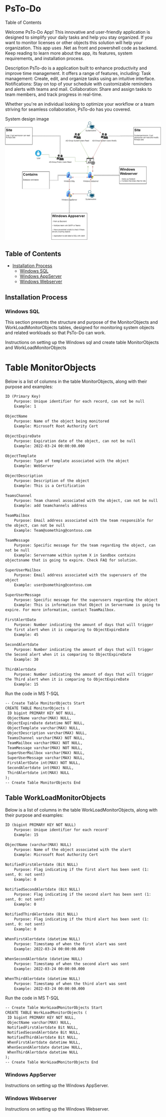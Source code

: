 # PsTo-Do

Table of Contents

Welcome  PsTo-Do App! This innovative and user-friendly application is designed to simplify your daily tasks and help you stay organized. If you want to monitor licenses or other objects this solution will help your organization.
This app uses .Net as front and powershell code as backend.
Keep reading to learn more about the app, its features, system requirements, and installation process.

Description
PsTo-do is a application built to enhance productivity and improve time management. It offers a range of features, including:
    Task management: Create, edit, and organize tasks using an intuitive interface.
    Notifications: Stay on top of your schedule with customizable reminders and alerts with teams and mail.
    Collaboration: Share and assign tasks to team members, and track progress in real-time.


Whether you're an individual looking to optimize your workflow or a team striving for seamless collaboration, PsTo-do has you covered.

System design image
![design image](https://github.com/fardinbarashi/PsTo-do/blob/main/Design.jpg)

## Table of Contents

- [Installation Process](#installation-process)
  - [Windows SQL](#windows-sql)
  - [Windows AppServer](#windows-appserver)
  - [Windows Webserver](#windows-webserver)



## Installation Process

### Windows SQL
This section presents the structure and purpose of the MonitorObjects and WorkLoadMonitorObjects tables, designed for monitoring system objects and related workloads so that PsTo-Do can work.

Instructions on setting up the Windows sql and create table MonitorObjects and WorkLoadMonitorObjects 
# Table MonitorObjects 
Below is a list of columns in the table MonitorObjects, along with their purpose and examples:

    ID (Primary Key)
        Purpose: Unique identifier for each record, can not be null
        Example: 1

    ObjectName
        Purpose: Name of the object being monitored
        Example: Microsoft Root Authority Cert

    ObjectExpireDate
        Purpose: Expiration date of the object, can not be null
        Example: 2022-03-24 00:00:00.000

    ObjectTemplate
        Purpose: Type of template associated with the object
        Example: WebServer

    ObjectDescription
        Purpose: Description of the object
        Example: This is a Certification

    TeamsChannel
        Purpose: Team channel associated with the object, can not be null
        Example: add teamchannels address

    TeamMailbox
        Purpose: Email address associated with the team responsible for the object, can not be null
        Example: Team@something@contoso.com

    TeamMessage
        Purpose: Specific message for the team regarding the object, can not be null
        Example: Servername within system X in Sandbox contains objectsname that is going to expire. Check FAQ for solution.

    SuperUserMailbox
        Purpose: Email address associated with the superusers of the object
        Example: user@something@contoso.com

    SuperUserMessage
        Purpose: Specific message for the superusers regarding the object
        Example: This is information that Object in Servername is going to expire. For more information, contact TeamMailbox.

    FirstAlertDate
        Purpose: Number indicating the amount of days that will trigger the first alert when it is comparing to ObjectExpireDate
        Example: 45

    SecondAlertdate 
        Purpose: Number indicating the amount of days that will trigger the Second alert when it is comparing to ObjectExpireDate
        Example: 30

    ThirdAlertdate 
        Purpose: Number indicating the amount of days that will trigger the Third alert when it is comparing to ObjectExpireDate
        Example: 15

Run the code in MS T-SQL 
```
-- Create Table MonitorObjects Start
CREATE TABLE MonitorObjects (
 ID bigint PRIMARY KEY NOT NULL,
 ObjectName varchar(MAX) NULL,
 ObjectExpireDate datetime NOT NULL,
 ObjectTemplate varchar(MAX) NULL,
 ObjectDescription varchar(MAX) NULL,
 TeamsChannel varchar(MAX) NOT NULL,
 TeamMailbox varchar(MAX) NOT NULL,
 TeamMessage varchar(MAX) NOT NULL,
 SuperUserMailbox varchar(MAX) NULL,
 SuperUserMessage varchar(MAX) NULL,
 FirstAlertDate int(MAX) NOT NULL,
 SecondAlertdate int(MAX) NULL,
 ThirdAlertdate int(MAX) NULL
);
-- Create Table MonitorObjects End

```
## Table WorkLoadMonitorObjects 
Below is a list of columns in the table WorkLoadMonitorObjects, along with their purpose and examples:

    ID (bigint PRIMARY KEY NOT NULL)
        Purpose: Unique identifier for each record'
        Example: 15

    ObjectName (varchar(MAX) NULL)
        Purpose: Name of the object associated with the alert
        Example: Microsoft Root Authority Cert

    NotifiedFirstAlertdate (Bit NULL)
        Purpose: Flag indicating if the first alert has been sent (1: sent, 0: not sent)
        Example: 0

    NotifiedSecondAlertdate (Bit NULL)
        Purpose: Flag indicating if the second alert has been sent (1: sent, 0: not sent)
        Example: 0

    NotifiedThirdAlertdate (Bit NULL)
        Purpose: Flag indicating if the third alert has been sent (1: sent, 0: not sent)
        Example: 0

    WhenFirstAlertdate (datetime NULL)
        Purpose: Timestamp of when the first alert was sent
        Example: 2022-03-24 00:00:00.000

    WhenSecondAlertdate (datetime NULL)
        Purpose: Timestamp of when the second alert was sent
        Example: 2022-03-24 00:00:00.000

    WhenThirdAlertdate (datetime NULL)
        Purpose: Timestamp of when the third alert was sent
        Example: 2022-03-24 00:00:00.000

Run the code in MS T-SQL
```
-- Create Table WorkLoadMonitorObjects Start
CREATE TABLE WorkLoadMonitorObjects (
 ID bigint PRIMARY KEY NOT NULL,
 ObjectName varchar(MAX) NULL,
 NotifiedFirstAlertdate Bit NULL,
 NotifiedSecondAlertdate Bit NULL,
 NotifiedThirdAlertdate Bit NULL,
 WhenFirstAlertdate datetime NULL,
 WhenSecondAlertdate datetime NULL,
 WhenThirdAlertdate datetime NULL
);
-- Create Table WorkLoadMonitorObjects End
```


### Windows AppServer

Instructions on setting up the Windows AppServer.

### Windows Webserver

Instructions on setting up the Windows Webserver.
